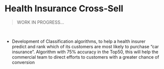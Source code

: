 # Health Insurance Cross-Sell
>WORK IN PROGRESS...

<br/>

- Development of Classification algorithms, to help a health insurer predict and rank which of its customers are most likely to purchase “car insurance”. Algorithm with 75% accuracy in the Top50, this will help the commercial team to direct efforts to customers with a greater chance of conversion
